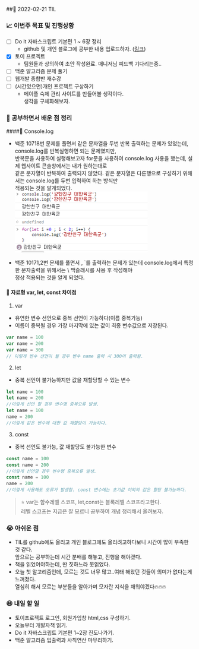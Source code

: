 ##📆 2022-02-21 TIL

### 📈 이번주 목표 및 진행상황
- [ ] Do it 자바스크립트 기본편 1 ~ 6장 정리
    - github 및 개인 블로그에 공부한 내용 업로드하자. ([링크](https://dev-seonpa.tistory.com/))
- [x] 토이 프로젝트
    - 팀원들과 상의하여 초안 작성완료. 매니저님 피드백 기다리는중..
- [ ] 백준 알고리즘 문제 풀기
- [ ] 웹개발 종합반 재수강
- [ ] (시간있으면)개인 프로젝트 구상하기
    - 메이플 숙제 관리 사이트를 만들어볼 생각이다.<br> 생각을 구체화해보자.

### 🌱 공부하면서 배운 점 정리
####🔔 Console.log
- 백준 10718번 문제를 풀면서 같은 문자열을 두번 반복 출력하는 문제가 있었는데, console.log를 반복실행하면 되는 문제였지만, 
  <br>반복문을 사용하여 실행해보고자 for문을 사용하여 console.log 사용을 했는데, 실제 웹사이트 콘솔창에서는 내가 원하는대로 
  <br>같은 문자열이 반복하여 출력되지 않았다. 같은 문자열은 다른행으로 구성하기 위해서는 console.log를 두번 입력하여 하는 방식만
  <br>적용되는 것을 알게되었다.<br>
![screensh](../image/10718_1.png)

- 백준 10171,2번 문제를 풀면서 \, `를 출력하는 문제가 있는데 console.log에서 특정한 문자출력을 위해서는 \ 백슬래시를 사용 후 작성해야
<br>정상 적용되는 것을 알게 되었다.

#### 🔔 자료형 var, let, const 차이점
1. var
- 유연한 변수 선언으로 중복 선언이 가능하다(이름 중복가능)
- 이름이 중복될 경우 가장 마지막에 있는 값이 최종 변수값으로 저장된다.
```js
var name = 100
var name = 200
var name = 300
// 이렇게 변수 선언이 될 경우 변수 name 출력 시 300이 출력됨. 
``` 
2. let
- 중복 선언이 불가능하지만 값을 재할당할 수 있는 변수
```js
let name = 100
let name = 200
//이렇게 선언 할 경우 변수명 중복오류 발생.
let name = 100
name = 200
//이렇게 같은 변수에 대한 값 재할당이 가능하다.
```
3. const
- 중복 선언도 불가능, 값 재할당도 불가능한 변수
```js
const name = 100
const name = 200
//이렇게 선언할 경우 변수명 중복오류 발생.
const name = 100
name = 200
//이렇게 사용해도 오류가 발생함. const 변수에는 초기값 이외의 값은 할당 불가능하다.
```

 >⭐ var는 함수레벨 스코프, let,const는 블록레벨 스코프라고한다.
>  <br>레벨 스코프는 지금은 잘 모르니 공부하여 개념 정리해서 올려보자.

### 😭 아쉬운 점
- TIL를 github에도 올리고 개인 블로그에도 올리려고하다보니 시간이 많이 부족한 것 같다. 
<br>앞으로는 공부하는데 시간 분배를 해놓고, 진행을 해야겠다.
- 책을 읽었어야하는데, 딴 짓하느라 못읽었다. 
- 오늘 첫 알고리즘인데, 모르는 것도 너무 많고..여태 해왔던 것들이 의미가 없다는게 느껴졌다.
<br>열심히 해서 모르는 부분들을 알아가며 모자란 지식을 채워야겠다🔥🔥🔥
### 😆 내일 할 일
- 토이프로젝트 로그인, 회원가입창 html,css 구성하기.
- 오늘부터 개발자책 읽기.
- Do it 자바스크립트 기본편 1~2장 진도나가기.
- 백준 알고리즘 입출력과 사칙연산 마무리하기.